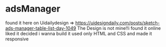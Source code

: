 # adsManager 
found it here on Uidailydesign => https://uidesigndaily.com/posts/sketch-ads-manager-table-list-day-1049
The Design is not mine!!i found it online liked it decided i wanna build it
used only HTML and CSS and made it responsive

 
  
